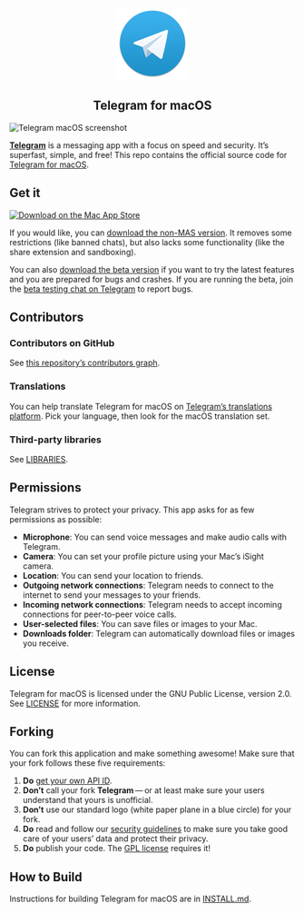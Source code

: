 <div align="center">
  <img src="https://github.com/overtake/TelegramSwift/raw/master/Telegram-Mac/Assets.xcassets/AppIcon.appiconset/icon2_128.png">
  <h2 align="center">Telegram for macOS</h2>
</div>

![Telegram macOS screenshot](https://github.com/s0ph0s-2/TelegramSwift/raw/docs/better-readme/images/tg.png)

[**Telegram**](https://telegram.org) is a messaging app with a focus on speed and security. It’s superfast, simple, and free! This repo contains the official source code for [Telegram for macOS](https://macos.telegram.org/).

## Get it

[![Download on the Mac App Store](https://github.com/s0ph0s-2/TelegramSwift/raw/docs/better-readme/images/mas_badge.png)](https://itunes.apple.com/us/app/telegram/id747648890?mt=12)

If you would like, you can [download the non-MAS version](https://telegram.org/dl/macos). It removes some restrictions (like banned chats), but also lacks some functionality (like the share extension and sandboxing).

You can also [download the beta version](https://telegram.org/dl/macos/beta) if you want to try the latest features and you are prepared for bugs and crashes. If you are running the beta, join the [beta testing chat on Telegram](https://t.me/macswift) to report bugs.

## Contributors

### Contributors on GitHub
See [this repository’s contributors graph](https://github.com/overtake/TelegramSwift/graphs/contributors).

### Translations
You can help translate Telegram for macOS on [Telegram’s translations platform](https://translations.telegram.org). Pick your language, then look for the macOS translation set.

### Third-party libraries
See [LIBRARIES](https://github.com/overtake/TelegramSwift/blob/master/LIBRARIES.md).

## Permissions
Telegram strives to protect your privacy.  This app asks for as few permissions as possible:

* **Microphone**: You can send voice messages and make audio calls with Telegram.
* **Camera**: You can set your profile picture using your Mac’s iSight camera.
* **Location**: You can send your location to friends.
* **Outgoing network connections**: Telegram needs to connect to the internet to send your messages to your friends.
* **Incoming network connections**: Telegram needs to accept incoming connections for peer-to-peer voice calls.
* **User-selected files**: You can save files or images to your Mac.
* **Downloads folder**: Telegram can automatically download files or images you receive.

## License
Telegram for macOS is licensed under the GNU Public License, version 2.0. See [LICENSE](https://github.com/overtake/TelegramSwift/blob/master/LICENSE.md) for more information.

## Forking
You can fork this application and make something awesome! Make sure that your fork follows these five requirements:

1. **Do** [get your own API ID](https://core.telegram.org/api/obtaining_api_id).
2. **Don’t** call your fork **Telegram** — or at least make sure your users understand that yours is unofficial.
3. **Don’t** use our standard logo (white paper plane in a blue circle) for your fork.
3. **Do** read and follow our [security guidelines](https://core.telegram.org/mtproto/security_guidelines) to make sure you take good care of your users’ data and protect their privacy.
4. **Do** publish your code. The [GPL license](https://github.com/overtake/TelegramSwift/blob/master/LICENSE) requires it!

## How to Build

Instructions for building Telegram for macOS are in [INSTALL.md](https://github.com/overtake/TelegramSwift/blob/master/INSTALL.md).
